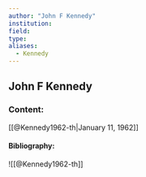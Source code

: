 ```yaml
---
author: "John F Kennedy"
institution:
field:
type:
aliases:
  - Kennedy
---
```


## John F Kennedy

### Content:
[[@Kennedy1962-th|January 11, 1962]]

#### Bibliography:

![[@Kennedy1962-th]]
